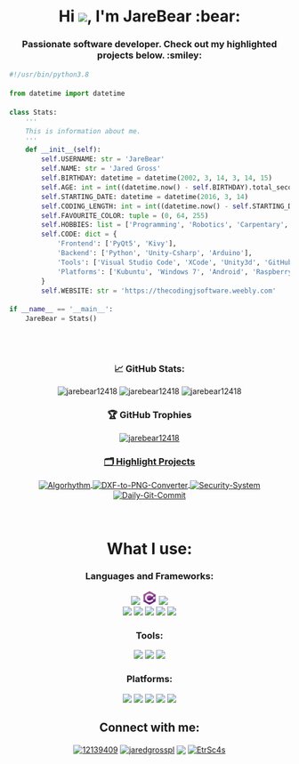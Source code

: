 <h1 align="center">Hi <img src="https://github.com/blackcater/blackcater/raw/master/images/Hi.gif" height="32" />, I'm JareBear :bear: </h1>
<h3 align="center">Passionate software developer. Check out my highlighted projects below. :smiley: </h3>

```python
#!/usr/bin/python3.8

from datetime import datetime

class Stats:
    '''
    This is information about me.
    '''
    def __init__(self):
        self.USERNAME: str = 'JareBear'
        self.NAME: str = 'Jared Gross'
        self.BIRTHDAY: datetime = datetime(2002, 3, 14, 3, 14, 15)
        self.AGE: int = int((datetime.now() - self.BIRTHDAY).total_seconds()*0.00000003168809)
        self.STARTING_DATE: datetime = datetime(2016, 3, 14)
        self.CODING_LENGTH: int = int((datetime.now() - self.STARTING_DATE).total_seconds()*0.00000003168809)
        self.FAVOURITE_COLOR: tuple = (0, 64, 255)
        self.HOBBIES: list = ['Programming', 'Robotics', 'Carpentary', 'Knife Throwing', 'Archery', 'Trapping']
        self.CODE: dict = {
            'Frontend': ['PyQt5', 'Kivy'],
            'Backend': ['Python', 'Unity-Csharp', 'Arduino'],
            'Tools': ['Visual Studio Code', 'XCode', 'Unity3d', 'GitHub'],
            'Platforms': ['Kubuntu', 'Windows 7', 'Android', 'Raspberry pi', 'Apple']
        }
        self.WEBSITE: str = 'https://thecodingjsoftware.weebly.com'

if __name__ == '__main__':
    JareBear = Stats()
```
<br />
<br />

<h3 align="center"> &#x1f4c8; GitHub Stats: </h3>
<p align="center">
<img src="https://github-readme-stats.vercel.app/api?username=jarebear12418&theme=gruvbox" alt="jarebear12418" width="350" height="140"/>
<img src="https://github-readme-stats.vercel.app/api/top-langs?username=jarebear12418&theme=gruvbox&layout=compact" alt="jarebear12418" width="350" height="140"/>
<img src="https://github-readme-streak-stats.herokuapp.com/?user=jarebear12418&theme=gruvbox" alt="jarebear12418" width="350" height="140"/>
</p>

<h3 align="center"> 🏆 GitHub Trophies </h3>
<p align="center">
<a href="https://github.com/ryo-ma/github-profile-trophy"><img src="https://github-profile-trophy.vercel.app/?username=jarebear12418&theme=gruvbox&no-bg=false&margin-w=15&margin-h=15&row=2&column=3&no-frame=false&rank=SECRET,SSS,SS,S,AAA,AA,A,B,C,UNKNOWN" alt="jarebear12418" />
</p>

<h3 align="center"> 🗂️ Highlight Projects  </h3>
<p align="center">
<a href="https://github.com/JareBear12418/Algorhythm">
  <img align="center" src="https://github-readme-stats.vercel.app/api/pin/?username=jarebear12418&repo=Algorhythm&theme=gruvbox" alt="Algorhythm" />
</a>
<a href="https://github.com/JareBear12418/DXF-to-PNG-Converter">
  <img align="center" src="https://github-readme-stats.vercel.app/api/pin/?username=jarebear12418&repo=DXF-to-PNG-Converter&theme=gruvbox" alt="DXF-to-PNG-Converter" />
</a>
<a href="https://github.com/JareBear12418/Security-System">
  <img align="center" src="https://github-readme-stats.vercel.app/api/pin/?username=jarebear12418&repo=Security-System&theme=gruvbox" alt="Security-System" />
</a>
<a href="https://github.com/JareBear12418/Daily-Git-Commit">
  <img align="center" src="https://github-readme-stats.vercel.app/api/pin/?username=jarebear12418&repo=Daily-Git-Commit&theme=gruvbox" alt="Daily-Git-Commit" />
</a>
</p>

<br />

<h1 align="center">What I use:</h1>
<h3 align="center">Languages and Frameworks:</h3>
<p align="center">
<code><img width="10%" src="https://www.vectorlogo.zone/logos/python/python-ar21.svg"></code>
<code><img width="5%" src="https://raw.githubusercontent.com/devicons/devicon/master/icons/csharp/csharp-original.svg"></code>
<code><img width="10%" src="https://www.vectorlogo.zone/logos/arduino/arduino-ar21.svg"></code>
<br />
<code><img width="10%" src="https://www.vectorlogo.zone/logos/opencv/opencv-ar21.svg"></code>
<code><img width="17%" src="https://matplotlib.org/3.1.0/_images/sphx_glr_logos2_003.png"></code>
<code><img width="10%" src="https://www.vectorlogo.zone/logos/numpy/numpy-ar21.svg"></code>
<code><img width="5%" src="https://cdn.icon-icons.com/icons2/2107/PNG/512/file_type_kivy_icon_130489.png"></code>
<code><img width="5%" src="https://www.vectorlogo.zone/logos/qtio/qtio-icon.svg"></code>

</p>
<h3 align="center">Tools:</h3>
<p align="center">
<code><img width="10%" src="https://www.vectorlogo.zone/logos/visualstudio_code/visualstudio_code-ar21.svg"></code>
<code><img width="10%" src="https://www.vectorlogo.zone/logos/apple_xcode/apple_xcode-ar21.svg"></code>
<code><img width="10%" src="https://www.vectorlogo.zone/logos/unity3d/unity3d-ar21.svg"></code>
</p>

<h3 align="center">Platforms:</h3>
<p align="center">
<code><img width="15%" src="https://external-content.duckduckgo.com/iu/?u=https%3A%2F%2Fupload.wikimedia.org%2Fwikipedia%2Fcommons%2Fthumb%2F7%2F76%2FKubuntu_logo_and_wordmark.svg%2F1024px-Kubuntu_logo_and_wordmark.svg.png%3Fref%3Dschemecolor&f=1&nofb=1"></code>
<code><img width="8%" src="https://upload.wikimedia.org/wikipedia/commons/8/84/Unofficial_fan_made_Windows_7_logo_variant.svg"></code>
<code><img width="5%" src="https://cdn.iconscout.com/icon/free/png-512/raspberry-18-226046.png"></code>
<code><img width="10%" src="https://www.vectorlogo.zone/logos/android/android-ar21.svg"></code>
<code><img width="10%" src="https://www.vectorlogo.zone/logos/apple/apple-ar21.svg"></code>
</p>

<h2 align="center">Connect with me:</h2>
<p align="center">
<a href="https://stackoverflow.com/users/12139409" target="blank"><img align="center" src="https://www.vectorlogo.zone/logos/stackoverflow/stackoverflow-ar21.svg" alt="12139409" width="10%" /></a>
<a href="https://instagram.com/jaredgrosspl" target="blank"><img align="center" src="https://www.vectorlogo.zone/logos/instagram/instagram-ar21.svg" alt="jaredgrosspl" width="10%" /></a>
<a href="https://www.youtube.com/c/https://www.youtube.com/channel/ucjxehldgmg2ztol2euwjcdg" target="blank"><img align="center" src="https://www.vectorlogo.zone/logos/youtube/youtube-ar21.svg" width="10%" /></a>
<a href="https://discord.gg/EtrSc4s" target="blank"><img align="center" src="https://www.vectorlogo.zone/logos/discordapp/discordapp-ar21.svg" alt="EtrSc4s" width="10%" /></a>
</p>
